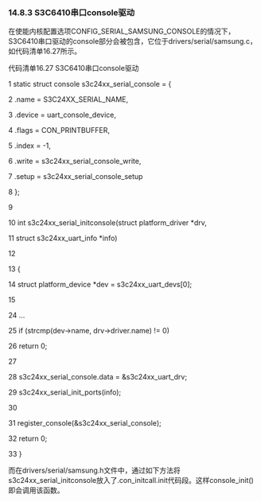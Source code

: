 ### 14.8.3 S3C6410串口console驱动

在使能内核配置选项CONFIG_SERIAL_SAMSUNG_CONSOLE的情况下，S3C6410串口驱动的console部分会被包含，它位于drivers/serial/samsung.c，如代码清单16.27所示。

代码清单16.27 S3C6410串口console驱动

1 static struct console s3c24xx_serial_console = { 
 
 2 .name = S3C24XX_SERIAL_NAME, 
 
 3 .device = uart_console_device, 
 
 4 .flags = CON_PRINTBUFFER, 
 
 5 .index = -1, 
 
 6 .write = s3c24xx_serial_console_write, 
 
 7 .setup = s3c24xx_serial_console_setup 
 
 8 }; 
 
 9 
 
 10 int s3c24xx_serial_initconsole(struct platform_driver *drv, 
 
 11 struct s3c24xx_uart_info *info) 
 
 12 
 
 13 { 
 
 14 struct platform_device *dev = s3c24xx_uart_devs[0]; 
 
 15 
 
 24 ... 
 
 25 if (strcmp(dev->name, drv->driver.name) != 0) 
 
 26 return 0; 
 
 27 
 
 28 s3c24xx_serial_console.data = &s3c24xx_uart_drv;



29 s3c24xx_serial_init_ports(info); 
 
 30 
 
 31 register_console(&s3c24xx_serial_console); 
 
 32 return 0; 
 
 33 }

而在drivers/serial/samsung.h文件中，通过如下方法将s3c24xx_serial_initconsole放入了.con_initcall.init代码段。这样console_init()即会调用该函数。

